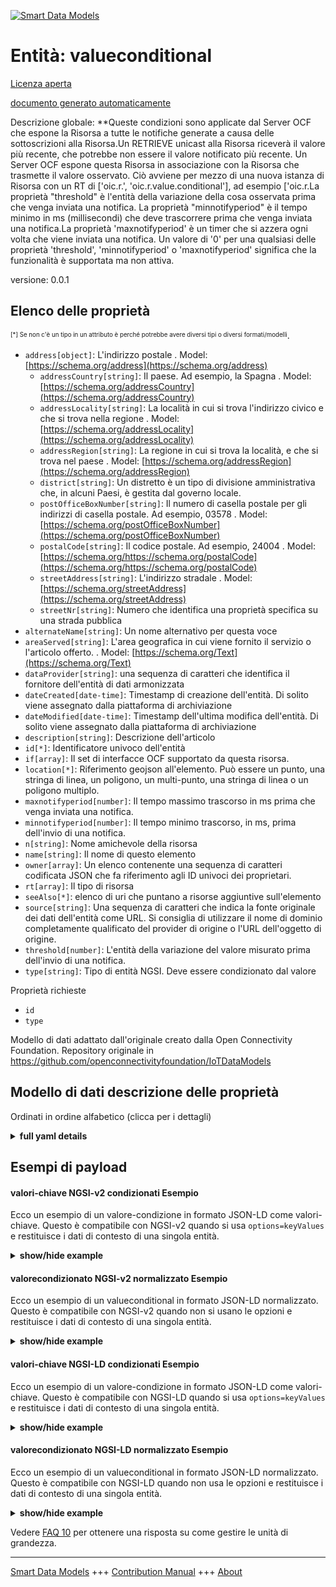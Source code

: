 <!-- 10-Header -->    
[![Smart Data Models](https://smartdatamodels.org/wp-content/uploads/2022/01/SmartDataModels_logo.png "Logo")](https://smartdatamodels.org)    
Entità: valueconditional    
========================<!-- /10-Header -->    
<!-- 15-License -->    
[Licenza aperta](https://github.com/smart-data-models//dataModel.OCF/blob/master/valueconditional/LICENSE.md)    
[documento generato automaticamente](https://docs.google.com/presentation/d/e/2PACX-1vTs-Ng5dIAwkg91oTTUdt8ua7woBXhPnwavZ0FxgR8BsAI_Ek3C5q97Nd94HS8KhP-r_quD4H0fgyt3/pub?start=false&loop=false&delayms=3000#slide=id.gb715ace035_0_60)    
<!-- /15-License -->    
<!-- 20-Description -->    
Descrizione globale: **Queste condizioni sono applicate dal Server OCF che espone la Risorsa a tutte le notifiche generate a causa delle sottoscrizioni alla Risorsa.Un RETRIEVE unicast alla Risorsa riceverà il valore più recente, che potrebbe non essere il valore notificato più recente. Un Server OCF espone questa Risorsa in associazione con la Risorsa che trasmette il valore osservato. Ciò avviene per mezzo di una nuova istanza di Risorsa con un RT di ['oic.r.<cosa osservata>', 'oic.r.value.conditional'], ad esempio ['oic.r.La proprietà "threshold" è l'entità della variazione della cosa osservata prima che venga inviata una notifica. La proprietà "minnotifyperiod" è il tempo minimo in ms (millisecondi) che deve trascorrere prima che venga inviata una notifica.La proprietà 'maxnotifyperiod' è un timer che si azzera ogni volta che viene inviata una notifica. Un valore di '0' per una qualsiasi delle proprietà 'threshold', 'minnotifyperiod' o 'maxnotifyperiod' significa che la funzionalità è supportata ma non attiva.    
versione: 0.0.1    
<!-- /20-Description -->    
<!-- 30-PropertiesList -->    
## Elenco delle proprietà    
<sup><sub>[*] Se non c'è un tipo in un attributo è perché potrebbe avere diversi tipi o diversi formati/modelli</sub></sup>.    
- `address[object]`: L'indirizzo postale  . Model: [https://schema.org/address](https://schema.org/address)	- `addressCountry[string]`: Il paese. Ad esempio, la Spagna  . Model: [https://schema.org/addressCountry](https://schema.org/addressCountry)    
	- `addressLocality[string]`: La località in cui si trova l'indirizzo civico e che si trova nella regione  . Model: [https://schema.org/addressLocality](https://schema.org/addressLocality)    
	- `addressRegion[string]`: La regione in cui si trova la località, e che si trova nel paese  . Model: [https://schema.org/addressRegion](https://schema.org/addressRegion)    
	- `district[string]`: Un distretto è un tipo di divisione amministrativa che, in alcuni Paesi, è gestita dal governo locale.      
	- `postOfficeBoxNumber[string]`: Il numero di casella postale per gli indirizzi di casella postale. Ad esempio, 03578  . Model: [https://schema.org/postOfficeBoxNumber](https://schema.org/postOfficeBoxNumber)    
	- `postalCode[string]`: Il codice postale. Ad esempio, 24004  . Model: [https://schema.org/https://schema.org/postalCode](https://schema.org/https://schema.org/postalCode)    
	- `streetAddress[string]`: L'indirizzo stradale  . Model: [https://schema.org/streetAddress](https://schema.org/streetAddress)    
	- `streetNr[string]`: Numero che identifica una proprietà specifica su una strada pubblica      
- `alternateName[string]`: Un nome alternativo per questa voce  - `areaServed[string]`: L'area geografica in cui viene fornito il servizio o l'articolo offerto.  . Model: [https://schema.org/Text](https://schema.org/Text)- `dataProvider[string]`: una sequenza di caratteri che identifica il fornitore dell'entità di dati armonizzata  - `dateCreated[date-time]`: Timestamp di creazione dell'entità. Di solito viene assegnato dalla piattaforma di archiviazione  - `dateModified[date-time]`: Timestamp dell'ultima modifica dell'entità. Di solito viene assegnato dalla piattaforma di archiviazione  - `description[string]`: Descrizione dell'articolo  - `id[*]`: Identificatore univoco dell'entità  - `if[array]`: Il set di interfacce OCF supportato da questa risorsa.  - `location[*]`: Riferimento geojson all'elemento. Può essere un punto, una stringa di linea, un poligono, un multi-punto, una stringa di linea o un poligono multiplo.  - `maxnotifyperiod[number]`: Il tempo massimo trascorso in ms prima che venga inviata una notifica.  - `minnotifyperiod[number]`: Il tempo minimo trascorso, in ms, prima dell'invio di una notifica.  - `n[string]`: Nome amichevole della risorsa  - `name[string]`: Il nome di questo elemento  - `owner[array]`: Un elenco contenente una sequenza di caratteri codificata JSON che fa riferimento agli ID univoci dei proprietari.  - `rt[array]`: Il tipo di risorsa  - `seeAlso[*]`: elenco di uri che puntano a risorse aggiuntive sull'elemento  - `source[string]`: Una sequenza di caratteri che indica la fonte originale dei dati dell'entità come URL. Si consiglia di utilizzare il nome di dominio completamente qualificato del provider di origine o l'URL dell'oggetto di origine.  - `threshold[number]`: L'entità della variazione del valore misurato prima dell'invio di una notifica.  - `type[string]`: Tipo di entità NGSI. Deve essere condizionato dal valore  <!-- /30-PropertiesList -->    
<!-- 35-RequiredProperties -->    
Proprietà richieste    
- `id`  - `type`  <!-- /35-RequiredProperties -->    
<!-- 40-RequiredProperties -->    
Modello di dati adattato dall'originale creato dalla Open Connectivity Foundation. Repository originale in https://github.com/openconnectivityfoundation/IoTDataModels    
<!-- /40-RequiredProperties -->    
<!-- 50-DataModelHeader -->    
## Modello di dati descrizione delle proprietà    
Ordinati in ordine alfabetico (clicca per i dettagli)    
<!-- /50-DataModelHeader -->    
<!-- 60-ModelYaml -->    
<details><summary><strong>full yaml details</strong></summary>      
```yaml    
valueconditional:      
  description: 'This Resource specifies conditions that can be applied to an observed value in any Resource.These conditions are applied by the OCF Server exposing the Resource to any generated notifications because of subscriptions to the Resource.A unicast RETRIEVE to the Resource will receive the most recent value; which may not be the most recent notified value.An OCF Server exposes this Resource in association with the Resource conveying the observed value.This is done by means of a new Resource instance with an RT of [''oic.r.<thing being observed>'', ''oic.r.value.conditional''], e.g [''oic.r.temperature'', ''oic.r.value.conditional''].The Property ''threshold'' is the amount by which the thing being observed must change before a notification is sent.The Property ''minnotifyperiod'' is the minimum time in ms (milliseconds) that must elapse before a notification is sent.If the maxnotifyperiod (time in ms (milliseconds)) elapses then a notification must be sent.The Property ''maxnotifyperiod'' is a timer that resets each time a notification is sent.A value of ''0'' for any of ''threshold'','' minnotifyperiod'' or ''maxnotifyperiod'' means that the capability is supported but not active.'      
  properties:      
    address:      
      description: The mailing address      
      properties:      
        addressCountry:      
          description: 'The country. For example, Spain'      
          type: string      
          x-ngsi:      
            model: https://schema.org/addressCountry      
            type: Property      
        addressLocality:      
          description: 'The locality in which the street address is, and which is in the region'      
          type: string      
          x-ngsi:      
            model: https://schema.org/addressLocality      
            type: Property      
        addressRegion:      
          description: 'The region in which the locality is, and which is in the country'      
          type: string      
          x-ngsi:      
            model: https://schema.org/addressRegion      
            type: Property      
        district:      
          description: 'A district is a type of administrative division that, in some countries, is managed by the local government'      
          type: string      
          x-ngsi:      
            type: Property      
        postOfficeBoxNumber:      
          description: 'The post office box number for PO box addresses. For example, 03578'      
          type: string      
          x-ngsi:      
            model: https://schema.org/postOfficeBoxNumber      
            type: Property      
        postalCode:      
          description: 'The postal code. For example, 24004'      
          type: string      
          x-ngsi:      
            model: https://schema.org/https://schema.org/postalCode      
            type: Property      
        streetAddress:      
          description: The street address      
          type: string      
          x-ngsi:      
            model: https://schema.org/streetAddress      
            type: Property      
        streetNr:      
          description: Number identifying a specific property on a public street      
          type: string      
          x-ngsi:      
            type: Property      
      type: object      
      x-ngsi:      
        model: https://schema.org/address      
        type: Property      
    alternateName:      
      description: An alternative name for this item      
      type: string      
      x-ngsi:      
        type: Property      
    areaServed:      
      description: The geographic area where a service or offered item is provided      
      type: string      
      x-ngsi:      
        model: https://schema.org/Text      
        type: Property      
    dataProvider:      
      description: A sequence of characters identifying the provider of the harmonised data entity      
      type: string      
      x-ngsi:      
        type: Property      
    dateCreated:      
      description: Entity creation timestamp. This will usually be allocated by the storage platform      
      format: date-time      
      type: string      
      x-ngsi:      
        type: Property      
    dateModified:      
      description: Timestamp of the last modification of the entity. This will usually be allocated by the storage platform      
      format: date-time      
      type: string      
      x-ngsi:      
        type: Property      
    description:      
      description: A description of this item      
      type: string      
      x-ngsi:      
        type: Property      
    id:      
      anyOf:      
        - description: Identifier format of any NGSI entity      
          maxLength: 256      
          minLength: 1      
          pattern: ^[\w\-\.\{\}\$\+\*\[\]`|~^@!,:\\]+$      
          type: string      
          x-ngsi:      
            type: Property      
        - description: Identifier format of any NGSI entity      
          format: uri      
          type: string      
          x-ngsi:      
            type: Property      
      description: Unique identifier of the entity      
      x-ngsi:      
        type: Property      
    if:      
      description: The OCF Interface set supported by this Resource      
      items:      
        enum:      
          - oic.if.rw      
          - oic.if.baseline      
        maxLength: 64      
        type: string      
      minItems: 2      
      readOnly: true      
      type: array      
      uniqueItems: true      
      x-ngsi:      
        type: Property      
    location:      
      description: 'Geojson reference to the item. It can be Point, LineString, Polygon, MultiPoint, MultiLineString or MultiPolygon'      
      oneOf:      
        - description: Geojson reference to the item. Point      
          properties:      
            bbox:      
              items:      
                type: number      
              minItems: 4      
              type: array      
            coordinates:      
              items:      
                type: number      
              minItems: 2      
              type: array      
            type:      
              enum:      
                - Point      
              type: string      
          required:      
            - type      
            - coordinates      
          title: GeoJSON Point      
          type: object      
          x-ngsi:      
            type: GeoProperty      
        - description: Geojson reference to the item. LineString      
          properties:      
            bbox:      
              items:      
                type: number      
              minItems: 4      
              type: array      
            coordinates:      
              items:      
                items:      
                  type: number      
                minItems: 2      
                type: array      
              minItems: 2      
              type: array      
            type:      
              enum:      
                - LineString      
              type: string      
          required:      
            - type      
            - coordinates      
          title: GeoJSON LineString      
          type: object      
          x-ngsi:      
            type: GeoProperty      
        - description: Geojson reference to the item. Polygon      
          properties:      
            bbox:      
              items:      
                type: number      
              minItems: 4      
              type: array      
            coordinates:      
              items:      
                items:      
                  items:      
                    type: number      
                  minItems: 2      
                  type: array      
                minItems: 4      
                type: array      
              type: array      
            type:      
              enum:      
                - Polygon      
              type: string      
          required:      
            - type      
            - coordinates      
          title: GeoJSON Polygon      
          type: object      
          x-ngsi:      
            type: GeoProperty      
        - description: Geojson reference to the item. MultiPoint      
          properties:      
            bbox:      
              items:      
                type: number      
              minItems: 4      
              type: array      
            coordinates:      
              items:      
                items:      
                  type: number      
                minItems: 2      
                type: array      
              type: array      
            type:      
              enum:      
                - MultiPoint      
              type: string      
          required:      
            - type      
            - coordinates      
          title: GeoJSON MultiPoint      
          type: object      
          x-ngsi:      
            type: GeoProperty      
        - description: Geojson reference to the item. MultiLineString      
          properties:      
            bbox:      
              items:      
                type: number      
              minItems: 4      
              type: array      
            coordinates:      
              items:      
                items:      
                  items:      
                    type: number      
                  minItems: 2      
                  type: array      
                minItems: 2      
                type: array      
              type: array      
            type:      
              enum:      
                - MultiLineString      
              type: string      
          required:      
            - type      
            - coordinates      
          title: GeoJSON MultiLineString      
          type: object      
          x-ngsi:      
            type: GeoProperty      
        - description: Geojson reference to the item. MultiLineString      
          properties:      
            bbox:      
              items:      
                type: number      
              minItems: 4      
              type: array      
            coordinates:      
              items:      
                items:      
                  items:      
                    items:      
                      type: number      
                    minItems: 2      
                    type: array      
                  minItems: 4      
                  type: array      
                type: array      
              type: array      
            type:      
              enum:      
                - MultiPolygon      
              type: string      
          required:      
            - type      
            - coordinates      
          title: GeoJSON MultiPolygon      
          type: object      
          x-ngsi:      
            type: GeoProperty      
      x-ngsi:      
        type: GeoProperty      
    maxnotifyperiod:      
      description: The maximum elapsed time in ms before a notification must be sent      
      minimum: 0      
      type: number      
      x-ngsi:      
        type: Property      
    minnotifyperiod:      
      description: The minimum elapsed time in ms before a notification is sent      
      minimum: 0      
      type: number      
      x-ngsi:      
        type: Property      
    n:      
      description: Friendly name of the Resource      
      maxLength: 64      
      readOnly: true      
      type: string      
      x-ngsi:      
        type: Property      
    name:      
      description: The name of this item      
      type: string      
      x-ngsi:      
        type: Property      
    owner:      
      description: A List containing a JSON encoded sequence of characters referencing the unique Ids of the owner(s)      
      items:      
        anyOf:      
          - description: Identifier format of any NGSI entity      
            maxLength: 256      
            minLength: 1      
            pattern: ^[\w\-\.\{\}\$\+\*\[\]`|~^@!,:\\]+$      
            type: string      
            x-ngsi:      
              type: Property      
          - description: Identifier format of any NGSI entity      
            format: uri      
            type: string      
            x-ngsi:      
              type: Property      
        description: Unique identifier of the entity      
        x-ngsi:      
          type: Property      
      type: array      
      x-ngsi:      
        type: Property      
    rt:      
      description: The Resource Type      
      items:      
        enum:      
          - oic.r.value.conditional      
        maxLength: 64      
        type: string      
      minItems: 1      
      readOnly: true      
      type: array      
      uniqueItems: true      
      x-ngsi:      
        type: Property      
    seeAlso:      
      description: list of uri pointing to additional resources about the item      
      oneOf:      
        - items:      
            format: uri      
            type: string      
          minItems: 1      
          type: array      
        - format: uri      
          type: string      
      x-ngsi:      
        type: Property      
    source:      
      description: 'A sequence of characters giving the original source of the entity data as a URL. Recommended to be the fully qualified domain name of the source provider, or the URL to the source object'      
      type: string      
      x-ngsi:      
        type: Property      
    threshold:      
      description: The amount by which the measured value must change before a notification is sent      
      minimum: 0      
      type: number      
      x-ngsi:      
        type: Property      
    type:      
      description: NGSI entity type. It has to be valueconditional      
      enum:      
        - valueconditional      
      type: string      
      x-ngsi:      
        type: Property      
  required:      
    - id      
    - type      
  type: object      
  x-derived-from: https://raw.githubusercontent.com/openconnectivityfoundation/IoTDataModels/master/ValueConditionalResURI.swagger.json      
  x-disclaimer: 'Redistribution and use in source and binary forms, with or without modification, are permitted  provided that the license conditions are met. Copyleft (c) 2022 Contributors to Smart Data Models Program'      
  x-license-url: https://github.com/smart-data-models/dataModel.OCF/blob/master/valueconditional/LICENSE.md      
  x-model-schema: https://smart-data-models.github.io/dataModel.OCF/valueconditional/schema.json      
  x-model-tags: OCF      
  x-version: 0.0.1      
```    
</details>      
<!-- /60-ModelYaml -->    
<!-- 70-MiddleNotes -->    
<!-- /70-MiddleNotes -->    
<!-- 80-Examples -->    
## Esempi di payload    
#### valori-chiave NGSI-v2 condizionati Esempio    
Ecco un esempio di un valore-condizione in formato JSON-LD come valori-chiave. Questo è compatibile con NGSI-v2 quando si usa `options=keyValues` e restituisce i dati di contesto di una singola entità.    
<details><summary><strong>show/hide example</strong></summary>      
```json  
{  
  "id": "urn:ngsi-ld:valueconditional:id:SDEW:33209754",  
  "dateCreated": "2019-01-19T07:29:26Z",  
  "dateModified": "1972-12-15T08:21:08Z",  
  "source": "Continue short person operation serve happy small.",  
  "name": "Know thousand food true challenge.",  
  "alternateName": "Sea get special senior. New administration its former indeed image.",  
  "description": "Admit between century. Effect shoulder send rest society recently suggest. Go outside article reach.",  
  "dataProvider": "Deep weight small who day worker lawyer child. Painting again seek whole level you. Space nor identify head exactly.",  
  "owner": [  
    "urn:ngsi-ld:valueconditional:items:RVGE:20842271",  
    "urn:ngsi-ld:valueconditional:items:GWWR:44594825"  
  ],  
  "seeAlso": [  
    "urn:ngsi-ld:valueconditional:items:ICEL:92972708"  
  ],  
  "location": {  
    "type": "Point",  
    "coordinates": [  
      -75.679866,  
      -97.238743  
    ]  
  },  
  "address": {  
    "streetAddress": "Dark manage camera according upon easy sur",  
    "addressLocality": "Difficult space issue federal. Daughter understand color",  
    "addressRegion": "Child protect cut everybody important answer total those. Bank point deep nation about move herself modern.",  
    "addressCountry": "Region prev",  
    "postalCode": "Whom step actually for dark toward. Situation per likely teacher like appear ability agent. Family propert",  
    "postOfficeBoxNumber": "Performance meeting drop anything yourself black military. Whether from book professional walk if. Federal various wife lawyer choose data.",  
    "streetNr": "Project thus artist radio management remember. Push will recent become along. Under act half about know yeah.",  
    "district": "Piec"  
  },  
  "areaServed": "Bit bank picture six. Fall strong tough material. Few pressure many guy he world deep. Into claim try.",  
  "rt": [  
    "oic.r.value.conditional"  
  ],  
  "maxnotifyperiod": 864,  
  "minnotifyperiod": 864,  
  "threshold": 984.9,  
  "n": "Couple child candidate. Un",  
  "if": [  
    "oic.if.rw",  
    "oic.if.baseline"  
  ],  
  "type": "valueconditional"  
}  
```  
</details>    
#### valorecondizionato NGSI-v2 normalizzato Esempio    
Ecco un esempio di un valueconditional in formato JSON-LD normalizzato. Questo è compatibile con NGSI-v2 quando non si usano le opzioni e restituisce i dati di contesto di una singola entità.    
<details><summary><strong>show/hide example</strong></summary>      
```json  
{  
  "id": "urn:ngsi-ld:valueconditional:id:SDEW:33209754",  
  "dateCreated": {  
    "type": "DateTime",  
    "value": "2019-01-19T07:29:26Z"  
  },  
  "dateModified": {  
    "type": "DateTime",  
    "value": "1972-12-15T08:21:08Z"  
  },  
  "source": {  
    "type": "Text",  
    "value": "Continue short person operation serve happy small."  
  },  
  "name": {  
    "type": "Text",  
    "value": "Know thousand food true challenge."  
  },  
  "alternateName": {  
    "type": "Text",  
    "value": "Sea get special senior. New administration its former indeed image."  
  },  
  "description": {  
    "type": "Text",  
    "value": "Admit between century. Effect shoulder send rest society recently suggest. Go outside article reach."  
  },  
  "dataProvider": {  
    "type": "Text",  
    "value": "Deep weight small who day worker lawyer child. Painting again seek whole level you. Space nor identify head exactly."  
  },  
  "owner": {  
    "type": "StructuredValue",  
    "value": [  
      "urn:ngsi-ld:valueconditional:items:RVGE:20842271",  
      "urn:ngsi-ld:valueconditional:items:GWWR:44594825"  
    ]  
  },  
  "seeAlso": {  
    "type": "StructuredValue",  
    "value": [  
      "urn:ngsi-ld:valueconditional:items:ICEL:92972708"  
    ]  
  },  
  "location": {  
    "type": "geo:json",  
    "value": {  
      "type": "Point",  
      "coordinates": [  
        -75.679866,  
        -97.238743  
      ]  
    }  
  },  
  "address": {  
    "type": "StructuredValue",  
    "value": {  
      "streetAddress": "Dark manage camera according upon easy sur",  
      "addressLocality": "Difficult space issue federal. Daughter understand color",  
      "addressRegion": "Child protect cut everybody important answer total those. Bank point deep nation about move herself modern.",  
      "addressCountry": "Region prev",  
      "postalCode": "Whom step actually for dark toward. Situation per likely teacher like appear ability agent. Family propert",  
      "postOfficeBoxNumber": "Performance meeting drop anything yourself black military. Whether from book professional walk if. Federal various wife lawyer choose data.",  
      "streetNr": "Project thus artist radio management remember. Push will recent become along. Under act half about know yeah.",  
      "district": "Piec"  
    }  
  },  
  "areaServed": {  
    "type": "Text",  
    "value": "Bit bank picture six. Fall strong tough material. Few pressure many guy he world deep. Into claim try."  
  },  
  "rt": {  
    "type": "StructuredValue",  
    "value": [  
      "oic.r.value.conditional"  
    ]  
  },  
  "maxnotifyperiod": {  
    "type": "Number",  
    "value": 864  
  },  
  "minnotifyperiod": {  
    "type": "Number",  
    "value": 864  
  },  
  "threshold": {  
    "type": "Number",  
    "value": 984.9  
  },  
  "n": {  
    "type": "Text",  
    "value": "Couple child candidate. Un"  
  },  
  "if": {  
    "type": "StructuredValue",  
    "value": [  
      "oic.if.rw",  
      "oic.if.baseline"  
    ]  
  },  
  "type": "valueconditional"  
}  
```  
</details>    
#### valori-chiave NGSI-LD condizionati Esempio    
Ecco un esempio di un valore-condizione in formato JSON-LD come valori-chiave. Questo è compatibile con NGSI-LD quando si usa `options=keyValues` e restituisce i dati di contesto di una singola entità.    
<details><summary><strong>show/hide example</strong></summary>      
```json  
{  
  "id": "urn:ngsi-ld:valueconditional:id:SDEW:33209754",  
  "dateCreated": "2019-01-19T07:29:26Z",  
  "dateModified": "1972-12-15T08:21:08Z",  
  "source": "Continue short person operation serve happy small.",  
  "name": "Know thousand food true challenge.",  
  "alternateName": "Sea get special senior. New administration its former indeed image.",  
  "description": "Admit between century. Effect shoulder send rest society recently suggest. Go outside article reach.",  
  "dataProvider": "Deep weight small who day worker lawyer child. Painting again seek whole level you. Space nor identify head exactly.",  
  "owner": [  
    "urn:ngsi-ld:valueconditional:items:RVGE:20842271",  
    "urn:ngsi-ld:valueconditional:items:GWWR:44594825"  
  ],  
  "seeAlso": [  
    "urn:ngsi-ld:valueconditional:items:ICEL:92972708"  
  ],  
  "location": {  
    "type": "Point",  
    "coordinates": [  
      -75.679866,  
      -97.238743  
    ]  
  },  
  "address": {  
    "streetAddress": "Dark manage camera according upon easy sur",  
    "addressLocality": "Difficult space issue federal. Daughter understand color",  
    "addressRegion": "Child protect cut everybody important answer total those. Bank point deep nation about move herself modern.",  
    "addressCountry": "Region prev",  
    "postalCode": "Whom step actually for dark toward. Situation per likely teacher like appear ability agent. Family propert",  
    "postOfficeBoxNumber": "Performance meeting drop anything yourself black military. Whether from book professional walk if. Federal various wife lawyer choose data.",  
    "streetNr": "Project thus artist radio management remember. Push will recent become along. Under act half about know yeah.",  
    "district": "Piec"  
  },  
  "areaServed": "Bit bank picture six. Fall strong tough material. Few pressure many guy he world deep. Into claim try.",  
  "rt": [  
    "oic.r.value.conditional"  
  ],  
  "maxnotifyperiod": 864,  
  "minnotifyperiod": 864,  
  "threshold": 984.9,  
  "n": "Couple child candidate. Un",  
  "if": [  
    "oic.if.rw",  
    "oic.if.baseline"  
  ],  
  "type": "valueconditional",  
  "@context": [  
    "https://smartdatamodels.org/context.jsonld"  
  ]  
}  
```  
</details>    
#### valorecondizionato NGSI-LD normalizzato Esempio    
Ecco un esempio di un valueconditional in formato JSON-LD normalizzato. Questo è compatibile con NGSI-LD quando non usa le opzioni e restituisce i dati di contesto di una singola entità.    
<details><summary><strong>show/hide example</strong></summary>      
```json  
{  
    "id": "urn:ngsi-ld:valueconditional:id:SDEW:33209754",  
    "dateCreated": {  
        "type": "Property",  
        "value": {  
            "@type": "DateTime",  
            "@value": "2019-01-19T07:29:26Z"  
        }  
    },  
    "dateModified": {  
        "type": "Property",  
        "value": {  
            "@type": "DateTime",  
            "@value": "1972-12-15T08:21:08Z"  
        }  
    },  
    "source": {  
        "type": "Property",  
        "value": "Continue short person operation serve happy small."  
    },  
    "name": {  
        "type": "Property",  
        "value": "Know thousand food true challenge."  
    },  
    "alternateName": {  
        "type": "Property",  
        "value": "Sea get special senior. New administration its former indeed image."  
    },  
    "description": {  
        "type": "Property",  
        "value": "Admit between century. Effect shoulder send rest society recently suggest. Go outside article reach."  
    },  
    "dataProvider": {  
        "type": "Property",  
        "value": "Deep weight small who day worker lawyer child. Painting again seek whole level you. Space nor identify head exactly."  
    },  
    "owner": {  
        "type": "Property",  
        "value": [  
            "urn:ngsi-ld:valueconditional:items:RVGE:20842271",  
            "urn:ngsi-ld:valueconditional:items:GWWR:44594825"  
        ]  
    },  
    "seeAlso": {  
        "type": "Property",  
        "value": [  
            "urn:ngsi-ld:valueconditional:items:ICEL:92972708"  
        ]  
    },  
    "location": {  
        "type": "GeoProperty",  
        "value": {  
            "type": "Point",  
            "coordinates": [  
                -75.679866,  
                -97.238743  
            ]  
        }  
    },  
    "address": {  
        "type": "Property",  
        "value": {  
            "streetAddress": "Dark manage camera according upon easy sur",  
            "addressLocality": "Difficult space issue federal. Daughter understand color",  
            "addressRegion": "Child protect cut everybody important answer total those. Bank point deep nation about move herself modern.",  
            "addressCountry": "Region prev",  
            "postalCode": "Whom step actually for dark toward. Situation per likely teacher like appear ability agent. Family propert",  
            "postOfficeBoxNumber": "Performance meeting drop anything yourself black military. Whether from book professional walk if. Federal various wife lawyer choose data.",  
            "streetNr": "Project thus artist radio management remember. Push will recent become along. Under act half about know yeah.",  
            "district": "Piec"  
        }  
    },  
    "areaServed": {  
        "type": "Property",  
        "value": "Bit bank picture six. Fall strong tough material. Few pressure many guy he world deep. Into claim try."  
    },  
    "rt": {  
        "type": "Property",  
        "value": [  
            "oic.r.value.conditional"  
        ]  
    },  
    "maxnotifyperiod": {  
        "type": "Property",  
        "value": 864  
    },  
    "minnotifyperiod": {  
        "type": "Property",  
        "value": 864  
    },  
    "threshold": {  
        "type": "Property",  
        "value": 984.9  
    },  
    "n": {  
        "type": "Property",  
        "value": "Couple child candidate. Un"  
    },  
    "if": {  
        "type": "Property",  
        "value": [  
            "oic.if.rw",  
            "oic.if.baseline"  
        ]  
    },  
    "type": "valueconditional",  
    "@context": [  
        "https://smartdatamodels.org/context.jsonld"  
    ]  
}  
```  
</details><!-- /80-Examples -->    
<!-- 90-FooterNotes -->    
<!-- /90-FooterNotes -->    
<!-- 95-Units -->    
Vedere [FAQ 10](https://smartdatamodels.org/index.php/faqs/) per ottenere una risposta su come gestire le unità di grandezza.    
<!-- /95-Units -->    
<!-- 97-LastFooter -->    
---    
[Smart Data Models](https://smartdatamodels.org) +++ [Contribution Manual](https://bit.ly/contribution_manual) +++ [About](https://bit.ly/Introduction_SDM)<!-- /97-LastFooter -->    
